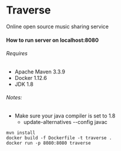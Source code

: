 # Traverse
Online open source music sharing service



#### How to run server on localhost:8080

###### Requires 
* Apache Maven 3.3.9
* Docker 1.12.6
* JDK 1.8

###### Notes: 
* Make sure your java compiler is set to 1.8
    * update-alternatives --config javac


```
mvn install
docker build -f Dockerfile -t traverse .
docker run -p 8080:8080 traverse
```